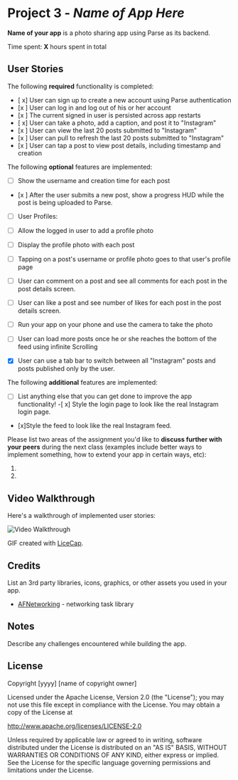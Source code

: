 # Project 3 - *Name of App Here*

**Name of your app** is a photo sharing app using Parse as its backend.

Time spent: **X** hours spent in total

## User Stories

The following **required** functionality is completed:

- [ x] User can sign up to create a new account using Parse authentication
- [x ] User can log in and log out of his or her account
- [x ] The current signed in user is persisted across app restarts
- [ x] User can take a photo, add a caption, and post it to "Instagram"
- [x ] User can view the last 20 posts submitted to "Instagram"
- [x ] User can pull to refresh the last 20 posts submitted to "Instagram"
- [x ] User can tap a post to view post details, including timestamp and creation

The following **optional** features are implemented:

- [ ] Show the username and creation time for each post
- [x ] After the user submits a new post, show a progress HUD while the post is being uploaded to Parse.
- [ ] User Profiles:
- [ ] Allow the logged in user to add a profile photo
- [ ] Display the profile photo with each post
- [ ] Tapping on a post's username or profile photo goes to that user's profile page
- [ ] User can comment on a post and see all comments for each post in the post details screen.
- [ ] User can like a post and see number of likes for each post in the post details screen.
- [ ] Run your app on your phone and use the camera to take the photo
- [ ] User can load more posts once he or she reaches the bottom of the feed using infinite Scrolling
- [x] User can use a tab bar to switch between all "Instagram" posts and posts published only by the user.



The following **additional** features are implemented:

- [ ] List anything else that you can get done to improve the app functionality!
-[ x] Style the login page to look like the real Instagram login page.
- [x]Style the feed to look like the real Instagram feed.

Please list two areas of the assignment you'd like to **discuss further with your peers** during the next class (examples include better ways to implement something, how to extend your app in certain ways, etc):

1.
2.

## Video Walkthrough

Here's a walkthrough of implemented user stories:

<img src='http://i.imgur.com/25Kq0ts.gif' title='User logging in' width='' alt='Video Walkthrough' />

GIF created with [LiceCap](http://www.cockos.com/licecap/).

## Credits

List an 3rd party libraries, icons, graphics, or other assets you used in your app.

- [AFNetworking](https://github.com/AFNetworking/AFNetworking) - networking task library


## Notes

Describe any challenges encountered while building the app.

## License

Copyright [yyyy] [name of copyright owner]

Licensed under the Apache License, Version 2.0 (the "License");
you may not use this file except in compliance with the License.
You may obtain a copy of the License at

http://www.apache.org/licenses/LICENSE-2.0

Unless required by applicable law or agreed to in writing, software
distributed under the License is distributed on an "AS IS" BASIS,
WITHOUT WARRANTIES OR CONDITIONS OF ANY KIND, either express or implied.
See the License for the specific language governing permissions and
limitations under the License.

